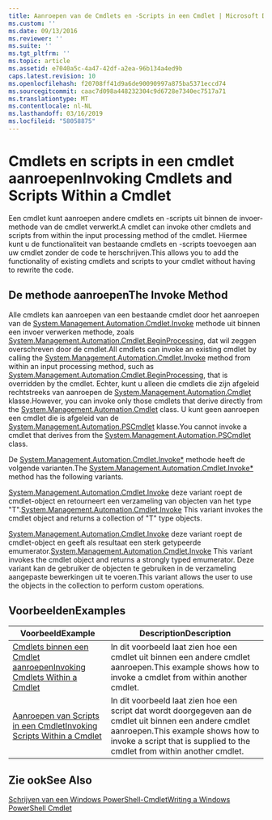 ```yaml
---
title: Aanroepen van de Cmdlets en -Scripts in een Cmdlet | Microsoft Docs
ms.custom: ''
ms.date: 09/13/2016
ms.reviewer: ''
ms.suite: ''
ms.tgt_pltfrm: ''
ms.topic: article
ms.assetid: e7040a5c-4a47-42df-a2ea-96b134a4ed9b
caps.latest.revision: 10
ms.openlocfilehash: f20708ff41d9a6de90090997a875ba5371eccd74
ms.sourcegitcommit: caac7d098a448232304c9d6728e7340ec7517a71
ms.translationtype: MT
ms.contentlocale: nl-NL
ms.lasthandoff: 03/16/2019
ms.locfileid: "58058875"
---
```

# <a name="invoking-cmdlets-and-scripts-within-a-cmdlet"></a><span data-ttu-id="fe8c5-102">Cmdlets en scripts in een cmdlet aanroepen</span><span class="sxs-lookup"><span data-stu-id="fe8c5-102">Invoking Cmdlets and Scripts Within a Cmdlet</span></span>

<span data-ttu-id="fe8c5-103">Een cmdlet kunt aanroepen andere cmdlets en -scripts uit binnen de invoer-methode van de cmdlet verwerkt.</span><span class="sxs-lookup"><span data-stu-id="fe8c5-103">A cmdlet can invoke other cmdlets and scripts from within the input processing method of the cmdlet.</span></span> <span data-ttu-id="fe8c5-104">Hiermee kunt u de functionaliteit van bestaande cmdlets en -scripts toevoegen aan uw cmdlet zonder de code te herschrijven.</span><span class="sxs-lookup"><span data-stu-id="fe8c5-104">This allows you to add the functionality of existing cmdlets and scripts to your cmdlet without having to rewrite the code.</span></span>

## <a name="the-invoke-method"></a><span data-ttu-id="fe8c5-105">De methode aanroepen</span><span class="sxs-lookup"><span data-stu-id="fe8c5-105">The Invoke Method</span></span>

<span data-ttu-id="fe8c5-106">Alle cmdlets kan aanroepen van een bestaande cmdlet door het aanroepen van de [System.Management.Automation.Cmdlet.Invoke](/dotnet/api/System.Management.Automation.Cmdlet.Invoke) methode uit binnen een invoer verwerken methode, zoals [ System.Management.Automation.Cmdlet.BeginProcessing](/dotnet/api/System.Management.Automation.Cmdlet.BeginProcessing), dat wil zeggen overschreven door de cmdlet.</span><span class="sxs-lookup"><span data-stu-id="fe8c5-106">All cmdlets can invoke an existing cmdlet by calling the [System.Management.Automation.Cmdlet.Invoke](/dotnet/api/System.Management.Automation.Cmdlet.Invoke) method from within an input processing method, such as [System.Management.Automation.Cmdlet.BeginProcessing](/dotnet/api/System.Management.Automation.Cmdlet.BeginProcessing), that is overridden by the cmdlet.</span></span> <span data-ttu-id="fe8c5-107">Echter, kunt u alleen die cmdlets die zijn afgeleid rechtstreeks van aanroepen de [System.Management.Automation.Cmdlet](/dotnet/api/System.Management.Automation.Cmdlet) klasse.</span><span class="sxs-lookup"><span data-stu-id="fe8c5-107">However, you can invoke only those cmdlets that derive directly from the [System.Management.Automation.Cmdlet](/dotnet/api/System.Management.Automation.Cmdlet) class.</span></span> <span data-ttu-id="fe8c5-108">U kunt geen aanroepen een cmdlet die is afgeleid van de [System.Management.Automation.PSCmdlet](/dotnet/api/System.Management.Automation.PSCmdlet) klasse.</span><span class="sxs-lookup"><span data-stu-id="fe8c5-108">You cannot invoke a cmdlet that derives from the [System.Management.Automation.PSCmdlet](/dotnet/api/System.Management.Automation.PSCmdlet) class.</span></span>

<span data-ttu-id="fe8c5-109">De [System.Management.Automation.Cmdlet.Invoke\*](/dotnet/api/System.Management.Automation.Cmdlet.Invoke) methode heeft de volgende varianten.</span><span class="sxs-lookup"><span data-stu-id="fe8c5-109">The [System.Management.Automation.Cmdlet.Invoke\*](/dotnet/api/System.Management.Automation.Cmdlet.Invoke) method has the following variants.</span></span>

<span data-ttu-id="fe8c5-110">[System.Management.Automation.Cmdlet.Invoke](/dotnet/api/System.Management.Automation.Cmdlet.Invoke) deze variant roept de cmdlet-object en retourneert een verzameling van objecten van het type "T".</span><span class="sxs-lookup"><span data-stu-id="fe8c5-110">[System.Management.Automation.Cmdlet.Invoke](/dotnet/api/System.Management.Automation.Cmdlet.Invoke) This variant invokes the cmdlet object and returns a collection of "T" type objects.</span></span>

<span data-ttu-id="fe8c5-111">[System.Management.Automation.Cmdlet.Invoke](/dotnet/api/System.Management.Automation.Cmdlet.Invoke) deze variant roept de cmdlet-object en geeft als resultaat een sterk getypeerde emumerator.</span><span class="sxs-lookup"><span data-stu-id="fe8c5-111">[System.Management.Automation.Cmdlet.Invoke](/dotnet/api/System.Management.Automation.Cmdlet.Invoke) This variant invokes the cmdlet object and returns a strongly typed emumerator.</span></span> <span data-ttu-id="fe8c5-112">Deze variant kan de gebruiker de objecten te gebruiken in de verzameling aangepaste bewerkingen uit te voeren.</span><span class="sxs-lookup"><span data-stu-id="fe8c5-112">This variant allows the user to use the objects in the collection to perform custom operations.</span></span>

## <a name="examples"></a><span data-ttu-id="fe8c5-113">Voorbeelden</span><span class="sxs-lookup"><span data-stu-id="fe8c5-113">Examples</span></span>

|<span data-ttu-id="fe8c5-114">Voorbeeld</span><span class="sxs-lookup"><span data-stu-id="fe8c5-114">Example</span></span>|<span data-ttu-id="fe8c5-115">Description</span><span class="sxs-lookup"><span data-stu-id="fe8c5-115">Description</span></span>|
|-------------|-----------------|
|[<span data-ttu-id="fe8c5-116">Cmdlets binnen een Cmdlet aanroepen</span><span class="sxs-lookup"><span data-stu-id="fe8c5-116">Invoking Cmdlets Within a Cmdlet</span></span>](./how-to-invoke-a-cmdlet-from-within-a-cmdlet.md)|<span data-ttu-id="fe8c5-117">In dit voorbeeld laat zien hoe een cmdlet uit binnen een andere cmdlet aanroepen.</span><span class="sxs-lookup"><span data-stu-id="fe8c5-117">This example shows how to invoke a cmdlet from within another cmdlet.</span></span>|
|[<span data-ttu-id="fe8c5-118">Aanroepen van Scripts in een Cmdlet</span><span class="sxs-lookup"><span data-stu-id="fe8c5-118">Invoking Scripts Within a Cmdlet</span></span>](./how-to-invoke-scripts-within-a-cmdlet.md)|<span data-ttu-id="fe8c5-119">In dit voorbeeld laat zien hoe een script dat wordt doorgegeven aan de cmdlet uit binnen een andere cmdlet aanroepen.</span><span class="sxs-lookup"><span data-stu-id="fe8c5-119">This example shows how to invoke a script that is supplied to the cmdlet from within another cmdlet.</span></span>|

## <a name="see-also"></a><span data-ttu-id="fe8c5-120">Zie ook</span><span class="sxs-lookup"><span data-stu-id="fe8c5-120">See Also</span></span>

[<span data-ttu-id="fe8c5-121">Schrijven van een Windows PowerShell-Cmdlet</span><span class="sxs-lookup"><span data-stu-id="fe8c5-121">Writing a Windows PowerShell Cmdlet</span></span>](./writing-a-windows-powershell-cmdlet.md)
